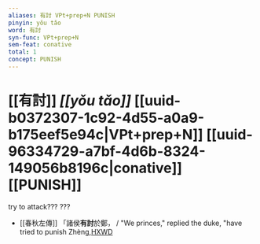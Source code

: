 ```yaml
---
aliases: 有討 VPt+prep+N PUNISH
pinyin: yǒu tǎo
word: 有討
syn-func: VPt+prep+N
sem-feat: conative
total: 1
concept: PUNISH 
---
```

# [[有討]] *[[yǒu tǎo]]*  [[uuid-b0372307-1c92-4d55-a0a9-b175eef5e94c|VPt+prep+N]] [[uuid-96334729-a7bf-4d6b-8324-149056b8196c|conative]] [[PUNISH]]
try to attack??? ???
 - [[春秋左傳]] 「諸侯**有討**於鄭， / "We princes," replied the duke, "have tried to punish Zhèng,[HXWD](https://hxwd.org/textview.html?location=KR1e0001_tls_005-119a.22)
